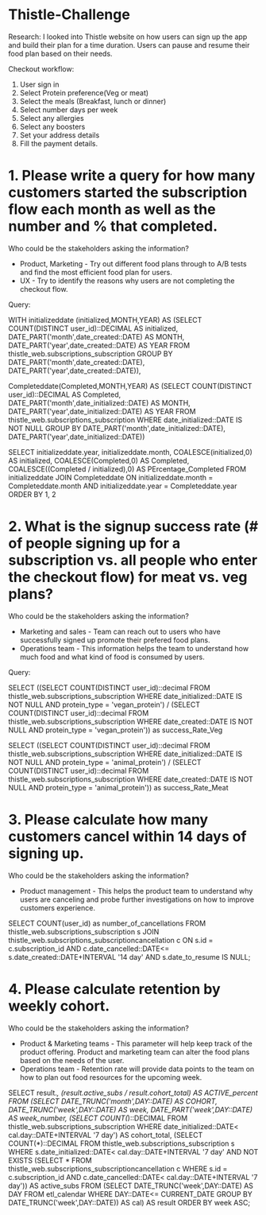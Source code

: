 # Thistle-Challenge

Research: 
I looked into Thistle website on how users can sign up the app and build their plan for a time duration. Users can pause and resume their food plan based on their needs. 

Checkout workflow: 
1.	User sign in  
2.	Select Protein preference(Veg or meat) 
3.	Select the meals (Breakfast, lunch or dinner) 
4.	Select number days per week 
5.	Select any allergies 
6.	Select any boosters
7.	Set your address details 
8.	Fill the payment details.

# 1.	Please write a query for how many customers started the subscription flow each month as well as the number and % that completed.

Who could be the stakeholders asking the information?
- Product, Marketing - Try out different food plans through to A/B tests and find the most efficient food plan for users.
- UX - Try to identify the reasons why users are not completing the checkout flow.

Query:

WITH initializeddate (initialized,MONTH,YEAR)
AS
(SELECT COUNT(DISTINCT user_id)::DECIMAL AS initialized,
       DATE_PART('month',date_created::DATE) AS MONTH,
       DATE_PART('year',date_created::DATE) AS YEAR
FROM thistle_web.subscriptions_subscription
GROUP BY DATE_PART('month',date_created::DATE),
         DATE_PART('year',date_created::DATE)),
       
Completeddate(Completed,MONTH,YEAR) AS (SELECT COUNT(DISTINCT user_id)::DECIMAL AS Completed,
                                                        DATE_PART('month',date_initialized::DATE) AS MONTH,
                                                        DATE_PART('year',date_initialized::DATE) AS YEAR
FROM thistle_web.subscriptions_subscription
WHERE date_initialized::DATE IS NOT NULL
GROUP BY DATE_PART('month',date_initialized::DATE),                                                      DATE_PART('year',date_initialized::DATE))

SELECT initializeddate.year,
       initializeddate.month,
       COALESCE(initialized,0) AS initialized,
       COALESCE(Completed,0) AS Completed,
       COALESCE((Completed / initialized),0) AS PErcentage_Completed
FROM initializeddate
  JOIN Completeddate
    ON initializeddate.month = Completeddate.month
   AND initializeddate.year = Completeddate.year
ORDER BY 1,
         2





# 2.	What is the signup success rate (# of people signing up for a subscription vs. all people who enter the checkout flow) for meat vs. veg plans?

Who could be the stakeholders asking the information?
- Marketing and sales - Team can reach out to users who have successfully signed up promote their prefered food plans. 
- Operations team - This information helps the team to understand how much food and what kind of food is consumed by users.


Query:

SELECT ((SELECT COUNT(DISTINCT user_id)::decimal
      FROM thistle_web.subscriptions_subscription
      WHERE date_initialized::DATE IS NOT NULL
      AND   protein_type = 'vegan_protein') / (SELECT COUNT(DISTINCT user_id)::decimal
      FROM thistle_web.subscriptions_subscription
      WHERE date_created::DATE IS NOT NULL
      AND   protein_type = 'vegan_protein')) as success_Rate_Veg



 SELECT ((SELECT COUNT(DISTINCT user_id)::decimal
      FROM thistle_web.subscriptions_subscription
      WHERE date_initialized::DATE IS NOT NULL
      AND   protein_type = 'animal_protein') / (SELECT COUNT(DISTINCT user_id)::decimal
      FROM thistle_web.subscriptions_subscription
      WHERE date_created::DATE IS NOT NULL
      AND   protein_type = 'animal_protein')) as success_Rate_Meat


# 3.	Please calculate how many customers cancel within 14 days of signing up.

Who could be the stakeholders asking the information?
- Product management - This helps the product team to understand why users are canceling and probe further investigations on how to improve customers experience.

SELECT COUNT(user_id) as number_of_cancellations
FROM thistle_web.subscriptions_subscription s
  JOIN thistle_web.subscriptions_subscriptioncancellation c
    ON s.id = c.subscription_id
   AND c.date_cancelled::DATE<= s.date_created::DATE+INTERVAL '14 day'
   AND s.date_to_resume IS NULL;


# 4.	Please calculate retention by weekly cohort.

Who could be the stakeholders asking the information?
- Product & Marketing teams - This parameter will help keep track of the product offering. Product and marketing team can alter the food plans based on the needs of the user.
- Operations team - Retention rate will provide data points to the team on how to plan out food resources for the upcoming week. 


SELECT result.*,
       (result.active_subs / result.cohort_total) AS ACTIVE_percent
FROM (SELECT DATE_TRUNC('month',DAY::DATE) AS COHORT,
             DATE_TRUNC('week',DAY::DATE) AS week,
             DATE_PART('week',DAY::DATE) AS week_number,
             (SELECT COUNT(*)::DECIMAL
              FROM thistle_web.subscriptions_subscription
              WHERE date_initialized::DATE< cal.day::DATE+INTERVAL '7 day') AS cohort_total,
             (SELECT COUNT(*)::DECIMAL
              FROM thistle_web.subscriptions_subscription s
              WHERE s.date_initialized::DATE< cal.day::DATE+INTERVAL '7 day'
              AND   NOT EXISTS (SELECT *
                                FROM thistle_web.subscriptions_subscriptioncancellation c
                                WHERE s.id = c.subscription_id
                                AND   c.date_cancelled::DATE< cal.day::DATE+INTERVAL '7 day')) AS active_subs
      FROM (SELECT DATE_TRUNC('week',DAY::DATE) AS DAY
            FROM etl_calendar
            WHERE DAY::DATE<= CURRENT_DATE
            GROUP BY DATE_TRUNC('week',DAY::DATE)) AS cal) AS result
ORDER BY week ASC;



